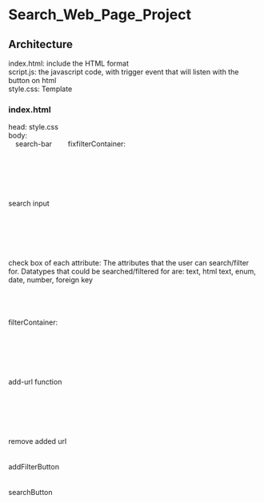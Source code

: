 # Search_Web_Page_Project

## Architecture
index.html: include the HTML format  
script.js: the javascript code, with trigger event that will listen with the button on html  
style.css: Template  

### index.html  
head: style.css  
body:  
&emsp;search-bar
&emsp;&emsp;fixfilterContainer:  
<br><br><br><br><br><br>search input  
<br><br><br><br><br><br>check box of each attribute: The attributes that the user can search/filter for. Datatypes that could be searched/filtered for are: text, html text, enum, date, number, foreign key  
<br><br><br><br>filterContainer:  
<br><br><br><br><br><br>add-url function  
<br><br><br><br><br><br>remove added url    
<br><br>addFilterButton    
<br><br>searchButton  
